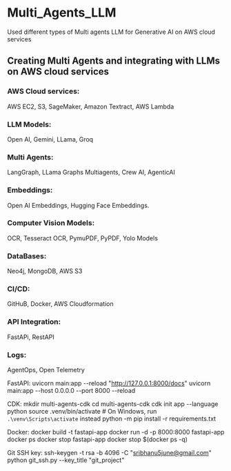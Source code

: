 # Multi_Agents_LLM
Used different types of Multi agents LLM for Generative AI on AWS cloud services

## Creating Multi Agents and integrating with LLMs on AWS cloud services
### AWS Cloud services: 
AWS EC2, S3, SageMaker, Amazon Textract, AWS Lambda

### LLM Models: 
Open AI, Gemini, LLama, Groq

### Multi Agents: 
LangGraph, LLama Graphs Multiagents, Crew AI, AgenticAI

### Embeddings: 
Open AI Embeddings, Hugging Face Embeddings.

### Computer Vision Models: 
OCR, Tesseract OCR, PymuPDF, PyPDF, Yolo Models

### DataBases: 
Neo4j, MongoDB, AWS S3

### CI/CD: 
GitHuB, Docker, AWS Cloudformation

### API Integration: 
FastAPi, RestAPI

### Logs: 
AgentOps, Open Telemetry

FastAPI: uvicorn main:app --reload
"http://127.0.0.1:8000/docs"
uvicorn main:app --host 0.0.0.0 --port 8000 --reload


CDK: mkdir multi-agents-cdk
cd multi-agents-cdk
cdk init app --language python
source .venv/bin/activate # On Windows, run `.\venv\Scripts\activate` instead
python -m pip install -r requirements.txt


Docker: 
docker build -t fastapi-app 
docker run -d -p 8000:8000 fastapi-app
docker ps
docker stop fastapi-app
docker stop $(docker ps -q)

Git SSH key:
ssh-keygen -t rsa -b 4096 -C "sribhanu5june@gmail.com"
python git_ssh.py --key_title "git_project"


